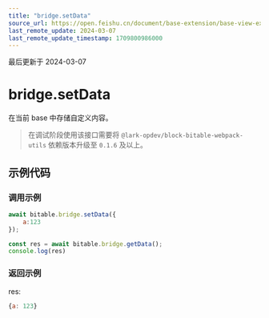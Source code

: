 ```yaml
---
title: "bridge.setData"
source_url: https://open.feishu.cn/document/base-extension/base-view-extensions/api/bridge/bridge_setdata
last_remote_update: 2024-03-07
last_remote_update_timestamp: 1709800986000
---
```

最后更新于 2024-03-07

# bridge.setData
在当前 base 中存储自定义内容。 

>  在调试阶段使用该接口需要将 `@lark-opdev/block-bitable-webpack-utils` 依赖版本升级至 `0.1.6` 及以上。

## 示例代码
### 调用示例

```js
await bitable.bridge.setData({
    a:123
});

const res = await bitable.bridge.getData();
console.log(res)
```

### 返回示例
res:
```js
{a: 123}
```
